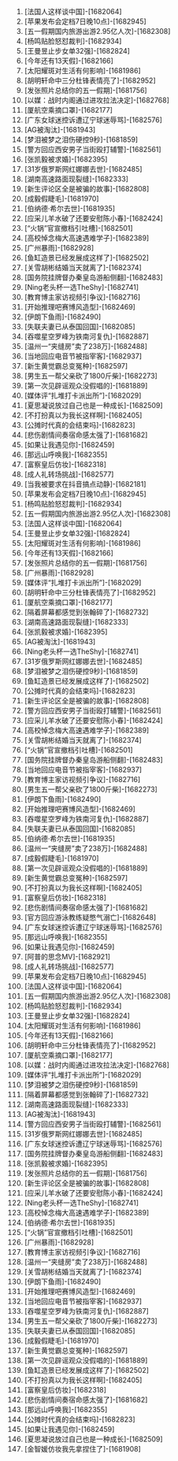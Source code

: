 
1. [法国人这样谈中国]-[1682064]
1. [苹果发布会定档7日晚10点]-[1682945]
1. [五一假期国内旅游出游2.95亿人次]-[1682308]
1. [杨鸣贴脸怒怼裁判]-[1682934]
1. [王曼昱止步女单32强]-[1682824]
1. [今年还有13天假]-[1682166]
1. [太阳耀斑对生活有何影响]-[1681986]
1. [胡明轩命中三分杜锋表情亮了]-[1682952]
1. [发张照片总结你的五一假期]-[1681756]
1. [以媒：战时内阁通过进攻拉法决定]-[1682768]
1. [厦航空乘摘口罩]-[1682177]
1. [广东女球迷控诉遭辽宁球迷辱骂]-[1682576]
1. [AG被淘汰]-[1681943]
1. [梦泪被梦之泪伤硬控9秒]-[1681859]
1. [警方回应西安男子当街殴打辅警]-[1682561]
1. [张凯毅被求婚]-[1682395]
1. [31岁俄罗斯网红娜娜去世]-[1682485]
1. [湖南高速路面现裂缝]-[1682333]
1. [新生评论区全是被骗的故事]-[1682808]
1. [成毅假睫毛]-[1681970]
1. [伯纳德·希尔去世]-[1681935]
1. [应采儿羊水破了还要安慰陈小春]-[1682424]
1. [“火锅”官宣撤档引吐槽]-[1682501]
1. [高校悼念梅大高速遇难学子]-[1682389]
1. [广州暴雨]-[1682928]
1. [鱼缸造景已经发展成这样了]-[1682502]
1. [关雪胡彬结婚当天就离了]-[1682374]
1. [国务院挂牌督办秦皇岛游船侧翻]-[1682483]
1. [Ning老头杯一选TheShy]-[1682741]
1. [教育博主家访视频引争议]-[1682716]
1. [开始推理吧赛博风造型]-[1682469]
1. [伊朗下鱼雨]-[1682490]
1. [失联夫妻已从泰国回国]-[1682085]
1. [吞噬星空罗峰为铁南河复仇]-[1682887]
1. [温州一“夹缝房”卖了238万]-[1682488]
1. [当地回应电音节被指宰客]-[1682937]
1. [新生黄觉霸总变冤种]-[1682597]
1. [男生五一帮父亲砍了1800斤柴]-[1682273]
1. [第一次见辟谣观众没假唱的]-[1681889]
1. [媒体评“扎堆打卡派出所”]-[1682029]
1. [夏思凝说放过自己也是一种成长]-[1682509]
1. [不打扮真以为我长这样啊]-[1682405]
1. [公摊时代真的会结束吗]-[1682823]
1. [悲伤剧情间奏宿命感太强了]-[1681682]
1. [如果让我遇见你]-[1682459]
1. [那远山呼唤我]-[1682355]
1. [富察皇后仿妆]-[1682318]
1. [成人礼转场挑战]-[1682577]
1. [当我被要求在抖音搞点动静]-[1682181]
1. [苹果发布会定档7日晚10点]-[1682945]
1. [杨鸣贴脸怒怼裁判]-[1682934]
1. [五一假期国内旅游出游2.95亿人次]-[1682308]
1. [法国人这样谈中国]-[1682064]
1. [王曼昱止步女单32强]-[1682824]
1. [太阳耀斑对生活有何影响]-[1681986]
1. [今年还有13天假]-[1682166]
1. [发张照片总结你的五一假期]-[1681756]
1. [广州暴雨]-[1682928]
1. [媒体评“扎堆打卡派出所”]-[1682029]
1. [胡明轩命中三分杜锋表情亮了]-[1682952]
1. [厦航空乘摘口罩]-[1682177]
1. [隔着屏幕都感觉到张翰碎了]-[1682732]
1. [湖南高速路面现裂缝]-[1682333]
1. [张凯毅被求婚]-[1682395]
1. [AG被淘汰]-[1681943]
1. [Ning老头杯一选TheShy]-[1682741]
1. [31岁俄罗斯网红娜娜去世]-[1682485]
1. [梦泪被梦之泪伤硬控9秒]-[1681859]
1. [鱼缸造景已经发展成这样了]-[1682502]
1. [公摊时代真的会结束吗]-[1682823]
1. [新生评论区全是被骗的故事]-[1682808]
1. [警方回应西安男子当街殴打辅警]-[1682561]
1. [应采儿羊水破了还要安慰陈小春]-[1682424]
1. [高校悼念梅大高速遇难学子]-[1682389]
1. [关雪胡彬结婚当天就离了]-[1682374]
1. [“火锅”官宣撤档引吐槽]-[1682501]
1. [国务院挂牌督办秦皇岛游船侧翻]-[1682483]
1. [当地回应电音节被指宰客]-[1682937]
1. [教育博主家访视频引争议]-[1682716]
1. [男生五一帮父亲砍了1800斤柴]-[1682273]
1. [伊朗下鱼雨]-[1682490]
1. [开始推理吧赛博风造型]-[1682469]
1. [吞噬星空罗峰为铁南河复仇]-[1682887]
1. [失联夫妻已从泰国回国]-[1682085]
1. [伯纳德·希尔去世]-[1681935]
1. [温州一“夹缝房”卖了238万]-[1682488]
1. [成毅假睫毛]-[1681970]
1. [第一次见辟谣观众没假唱的]-[1681889]
1. [新生黄觉霸总变冤种]-[1682597]
1. [不打扮真以为我长这样啊]-[1682405]
1. [富察皇后仿妆]-[1682318]
1. [悲伤剧情间奏宿命感太强了]-[1681682]
1. [官方回应游泳教练疑憋气溺亡]-[1682648]
1. [广东女球迷控诉遭辽宁球迷辱骂]-[1682576]
1. [那远山呼唤我]-[1682355]
1. [如果让我遇见你]-[1682459]
1. [阿普的思念MV]-[1682921]
1. [成人礼转场挑战]-[1682577]
1. [苹果发布会定档7日晚10点]-[1682945]
1. [法国人这样谈中国]-[1682064]
1. [五一假期国内旅游出游2.95亿人次]-[1682308]
1. [杨鸣贴脸怒怼裁判]-[1682934]
1. [王曼昱止步女单32强]-[1682824]
1. [太阳耀斑对生活有何影响]-[1681986]
1. [今年还有13天假]-[1682166]
1. [胡明轩命中三分杜锋表情亮了]-[1682952]
1. [厦航空乘摘口罩]-[1682177]
1. [以媒：战时内阁通过进攻拉法决定]-[1682768]
1. [媒体评“扎堆打卡派出所”]-[1682029]
1. [梦泪被梦之泪伤硬控9秒]-[1681859]
1. [隔着屏幕都感觉到张翰碎了]-[1682732]
1. [湖南高速路面现裂缝]-[1682333]
1. [AG被淘汰]-[1681943]
1. [警方回应西安男子当街殴打辅警]-[1682561]
1. [31岁俄罗斯网红娜娜去世]-[1682485]
1. [广东女球迷控诉遭辽宁球迷辱骂]-[1682576]
1. [国务院挂牌督办秦皇岛游船侧翻]-[1682483]
1. [张凯毅被求婚]-[1682395]
1. [发张照片总结你的五一假期]-[1681756]
1. [新生评论区全是被骗的故事]-[1682808]
1. [应采儿羊水破了还要安慰陈小春]-[1682424]
1. [Ning老头杯一选TheShy]-[1682741]
1. [高校悼念梅大高速遇难学子]-[1682389]
1. [伯纳德·希尔去世]-[1681935]
1. [“火锅”官宣撤档引吐槽]-[1682501]
1. [广州暴雨]-[1682928]
1. [教育博主家访视频引争议]-[1682716]
1. [温州一“夹缝房”卖了238万]-[1682488]
1. [关雪胡彬结婚当天就离了]-[1682374]
1. [伊朗下鱼雨]-[1682490]
1. [开始推理吧赛博风造型]-[1682469]
1. [当地回应电音节被指宰客]-[1682937]
1. [吞噬星空罗峰为铁南河复仇]-[1682887]
1. [男生五一帮父亲砍了1800斤柴]-[1682273]
1. [失联夫妻已从泰国回国]-[1682085]
1. [成毅假睫毛]-[1681970]
1. [新生黄觉霸总变冤种]-[1682597]
1. [第一次见辟谣观众没假唱的]-[1681889]
1. [鱼缸造景已经发展成这样了]-[1682502]
1. [不打扮真以为我长这样啊]-[1682405]
1. [富察皇后仿妆]-[1682318]
1. [悲伤剧情间奏宿命感太强了]-[1681682]
1. [那远山呼唤我]-[1682355]
1. [公摊时代真的会结束吗]-[1682823]
1. [如果让我遇见你]-[1682459]
1. [夏思凝说放过自己也是一种成长]-[1682509]
1. [金智媛仿妆我先拿捏住了]-[1681908]